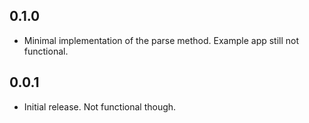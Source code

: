 ## 0.1.0

* Minimal implementation of the parse method. Example app still not functional.

## 0.0.1

* Initial release. Not functional though.
